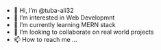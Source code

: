 - 👋 Hi, I’m @tuba-ali32
- 👀 I’m interested in Web Developmnt
- 🌱 I’m currently learning MERN stack
- 💞️ I’m looking to collaborate on real world projects
- 📫 How to reach me ...

<!---
tuba-ali32/tuba-ali32 is a ✨ special ✨ repository because its `README.md` (this file) appears on your GitHub profile.
You can click the Preview link to take a look at your changes.
--->
